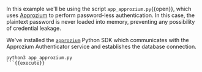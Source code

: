 In this example we'll be using the script `app_approzium.py`{{open}}, which uses [Approzium](https://approzium.com/) to perform password-less authentication. In this case, the plaintext password is never loaded into memory, preventing any possibility of credential leakage.

We've installed the [`approzium`](https://approzium.readthedocs.io/en/latest/) Python SDK which communicates with the Approzium Authenticator service and establishes the database connection.

```
python3 app_approzium.py
```{{execute}}